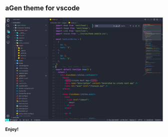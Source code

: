 ## aGen theme for vscode

![expample](https://github.com/mvbureev/agen-theme/raw/main/vscode.agen-theme/example.jpg)

**Enjoy!**
